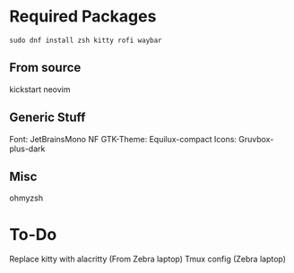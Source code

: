 # Required Packages
```
sudo dnf install zsh kitty rofi waybar
```

## From source
kickstart neovim

## Generic Stuff
Font: JetBrainsMono NF
GTK-Theme: Equilux-compact
Icons: Gruvbox-plus-dark

## Misc
ohmyzsh

# To-Do
Replace kitty with alacritty (From Zebra laptop)
Tmux config (Zebra laptop)
